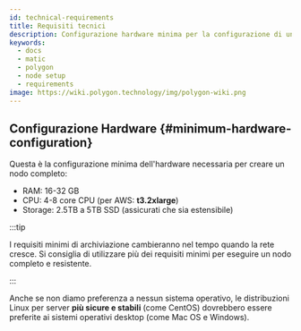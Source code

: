 ```yaml
---
id: technical-requirements
title: Requisiti tecnici
description: Configurazione hardware minima per la configurazione di un nodo completo
keywords:
  - docs
  - matic
  - polygon
  - node setup
  - requirements
image: https://wiki.polygon.technology/img/polygon-wiki.png
---
```


## Configurazione Hardware {#minimum-hardware-configuration}

Questa è la configurazione minima dell'hardware necessaria per creare un nodo completo:

- RAM: 16-32 GB
- CPU: 4-8 core CPU (per AWS: **t3.2xlarge**)
- Storage: 2.5TB a 5TB SSD (assicurati che sia estensibile)

:::tip

I requisiti minimi di archiviazione cambieranno nel tempo quando la rete cresce. Si consiglia di utilizzare più dei requisiti minimi per eseguire un nodo completo e resistente.

:::

Anche se non diamo preferenza a nessun sistema operativo, le distribuzioni Linux per server **più sicure e stabili** (come CentOS) dovrebbero essere preferite ai sistemi operativi desktop (come Mac OS e Windows).
